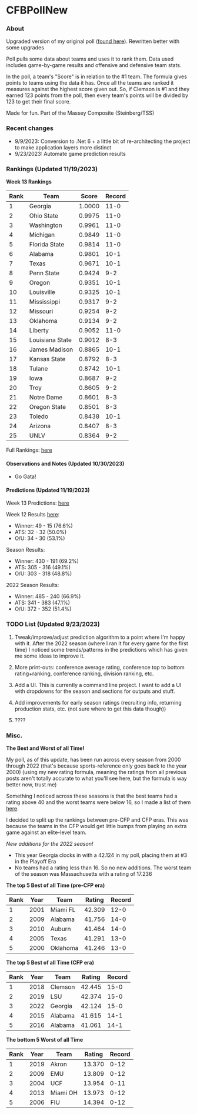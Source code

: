 # CFBPollNew

### About

Upgraded version of my original poll ([found here](https://github.com/taylorleprechaun/CFBPoll)).  Rewritten better with some upgrades

Poll pulls some data about teams and uses it to rank them.  Data used includes game-by-game results and offensive and defensive team stats.

In the poll, a team's "Score" is in relation to the #1 team.  The formula gives points to teams using the data it has.  Once all the teams are ranked it measures against the highest score given out.  So, if Clemson is #1 and they earned 123 points from the poll, then every team's points will be divided by 123 to get their final score.

Made for fun.  Part of the Massey Composite (Steinberg/TSS)

### Recent changes

* 9/9/2023: Conversion to .Net 6 + a little bit of re-architecting the project to make application layers more distinct
* 9/23/2023: Automate game prediction results

### Rankings (Updated 11/19/2023)

**Week 13 Rankings**

Rank | Team | Score | Record
---|---|---|---
1 | Georgia | 1.0000 | 11-0
2 | Ohio State | 0.9975 | 11-0
3 | Washington | 0.9961 | 11-0
4 | Michigan | 0.9849 | 11-0
5 | Florida State | 0.9814 | 11-0
6 | Alabama | 0.9801 | 10-1
7 | Texas | 0.9671 | 10-1
8 | Penn State | 0.9424 | 9-2
9 | Oregon | 0.9351 | 10-1
10 | Louisville | 0.9325 | 10-1
11 | Mississippi | 0.9317 | 9-2
12 | Missouri | 0.9254 | 9-2
13 | Oklahoma | 0.9134 | 9-2
14 | Liberty | 0.9052 | 11-0
15 | Louisiana State | 0.9012 | 8-3
16 | James Madison | 0.8865 | 10-1
17 | Kansas State | 0.8792 | 8-3
18 | Tulane | 0.8742 | 10-1
19 | Iowa | 0.8687 | 9-2
20 | Troy | 0.8605 | 9-2
21 | Notre Dame | 0.8601 | 8-3
22 | Oregon State | 0.8501 | 8-3
23 | Toledo | 0.8438 | 10-1
24 | Arizona | 0.8407 | 8-3
25 | UNLV | 0.8364 | 9-2

Full Rankings: [here](https://github.com/taylorleprechaun/CFBPollNew/blob/main/CFBPoll/PreviousPolls/2023/2023-Week%2013.md)

#### Observations and Notes (Updated 10/30/2023)

* Go Gata!

#### Predictions (Updated 11/19/2023)

Week 13 Predictions: [here](https://github.com/taylorleprechaun/CFBPollNew/blob/main/CFBPoll/PreviousPolls/2023/Predictions/2023-Week%2013.md)

Week 12 Results [here](https://github.com/taylorleprechaun/CFBPollNew/blob/main/CFBPoll/PreviousPolls/2023/Predictions/2023-Week%2012.md):
* Winner: 49 - 15 (76.6%)
* ATS: 32 - 32 (50.0%)
* O/U: 34 - 30 (53.1%)

Season Results:
* Winner: 430 - 191 (69.2%)
* ATS: 305 - 316 (49.1%)
* O/U: 303 - 318 (48.8%)

2022 Season Results:
* Winner: 485 - 240 (66.9%)
* ATS: 341 - 383 (47.1%)
* O/U: 372 - 352 (51.4%)
 
### TODO List (Updated 9/23/2023)

1. Tweak/improve/adjust prediction algorithm to a point where I'm happy with it. After the 2022 season (where I ran it for every game for the first time) I noticed some trends/patterns in the predictions which has given me some ideas to improve it.

2. More print-outs: conference average rating, conference top to bottom rating+ranking, conference ranking, division ranking, etc.

3. Add a UI.  This is currently a command line project.  I want to add a UI with dropdowns for the season and sections for outputs and stuff.
	
4. Add improvements for early season ratings (recruiting info, returning production stats, etc. (not sure where to get this data though))

5. ????

### Misc.

**The Best and Worst of all Time!**

My poll, as of this update, has been run across every season from 2000 through 2022 (that's because sports-reference only goes back to the year 2000) (using my new rating formula, meaning the ratings from all previous posts aren't totally accurate to what you'll see here, but the formula is way better now, trust me)

Something I noticed across these seasons is that the best teams had a rating above 40 and the worst teams were below 16, so I made a list of them [here]( https://github.com/taylorleprechaun/CFBPollNew/blob/main/CFBPoll/Resources/BOAT%20and%20WOAT.xlsx).

I decided to split up the rankings between pre-CFP and CFP eras.  This was because the teams in the CFP would get little bumps from playing an extra game against an elite-level team.

*New additions for the 2022 season!*

* This year Georgia clocks in with a 42.124 in my poll, placing them at #3 in the Playoff Era
* No teams had a rating less than 16.  So no new additions.  The worst team of the season was Massachusetts with a rating of 17.236

**The top 5 Best of all Time (pre-CFP era)**

Rank | Year | Team | Rating | Record
---|---|---|---|---
1 | 2001 | Miami FL | 42.309 | 12-0
2 | 2009 | Alabama | 41.756 | 14-0
3 | 2010 | Auburn | 41.464 | 14-0
4 | 2005 | Texas | 41.291 | 13-0
5 | 2000 | Oklahoma | 41.246 | 13-0

**The top 5 Best of all Time (CFP era)**

Rank | Year | Team | Rating | Record
---|---|---|---|---
1 | 2018 | Clemson | 42.445 | 15-0
2 | 2019 | LSU | 42.374 | 15-0
3 | 2022 | Georgia | 42.124 | 15-0
4 | 2015 | Alabama | 41.615 | 14-1
5 | 2016 | Alabama | 41.061 | 14-1

**The bottom 5 Worst of all Time**

Rank | Year | Team | Rating | Record
---|---|---|---|---
1 | 2019 | Akron | 13.370 | 0-12
2 | 2009 | EMU | 13.809 | 0-12
3 | 2004 | UCF | 13.954 | 0-11
4 | 2013 | Miami OH | 13.973 | 0-12
5 | 2006 | FIU | 14.394 | 0-12
